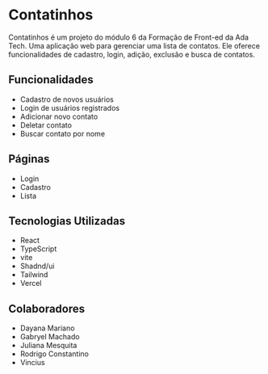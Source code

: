 # Contatinhos 

Contatinhos é um projeto do módulo 6 da Formação de Front-ed da Ada Tech. Uma aplicação web para gerenciar uma lista de contatos. Ele oferece funcionalidades de cadastro, login, adição, exclusão e busca de contatos.

## Funcionalidades

- Cadastro de novos usuários
- Login de usuários registrados
- Adicionar novo contato
- Deletar contato
- Buscar contato por nome

## Páginas
- Login
- Cadastro
- Lista

## Tecnologias Utilizadas

- React
- TypeScript
- vite
- Shadnd/ui
- Tailwind
- Vercel

## Colaboradores
- Dayana Mariano
- Gabryel Machado
- Juliana Mesquita
- Rodrigo Constantino
- Vincius